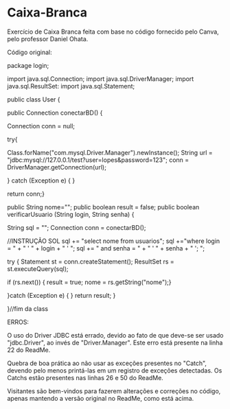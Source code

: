 # Caixa-Branca
Exercício de Caixa Branca feita com base no código fornecido pelo Canva, pelo professor Daniel Ohata.

Código original:

package login;

import java.sql.Connection;
import java.sql.DriverManager;
import java.sql.ResultSet:
import java.sql.Statement;


public class User {

public Connection conectarBD() {

Connection conn = null;

try{

Class.forName("com.mysql.Driver.Manager").newInstance();
String url = "jdbc:mysql://127.0.0.1/test?user=lopes&password=123";
conn = DriverManager.getConnection(url);

} catch (Exception e) { }

return conn;}

public String nome="";
public boolean result = false;
public boolean verificarUsuario (String login, String senha) {

String sql = "";
Connection conn = conectarBD();

//INSTRUÇÃO SOL
sql += "select nome from usuarios";
sql +="where login = " + " ' " + login + " ' ";
sql += " and senha = " + " ' " + senha + " '; ";

try {
Statement st = conn.createStatement();
ResultSet rs = st.executeQuery(sql);

if (rs.next()) {
result = true;
nome = rs.getString("nome");}

}catch (Exception e) { }
return result; }

}//fim da class

ERROS:

O uso do Driver JDBC está errado, devido ao fato de que deve-se ser usado "jdbc.Driver", ao invés de "Driver.Manager". Este erro está presente na linha 22 do ReadMe.

Quebra de boa prática ao não usar as exceções presentes no "Catch", devendo pelo menos printá-las em um registro de exceções detectadas. Os Catchs estão presentes nas linhas 26 e 50 do ReadMe.

Visitantes são bem-vindos para fazerem alterações e correções no código, apenas mantendo a versão original no ReadMe, como está acima.
